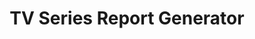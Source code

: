 ---
title: "TV Series Report Generator"
description: "using SQL and Python I built this super cool thing that shows you how good your taste in tv shows is! i.e. shows you whatever you would ever want to know about young sheldon and other amazing shows!"
image:
    url: "youngsheldon.png"
    alt: "Report of the TV series Young Sheldon"
link: "https://github.com/mdoheny9/tv-series-report-generator"
tags: ["python", "databases", "web-design"]
---